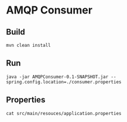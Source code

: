 # AMQP Consumer

## Build
```shell
mvn clean install
```

## Run
```shell
java -jar AMQPConsumer-0.1-SNAPSHOT.jar --spring.config.location=./consumer.properties
```

## Properties
```shell
cat src/main/resouces/application.properties
```
